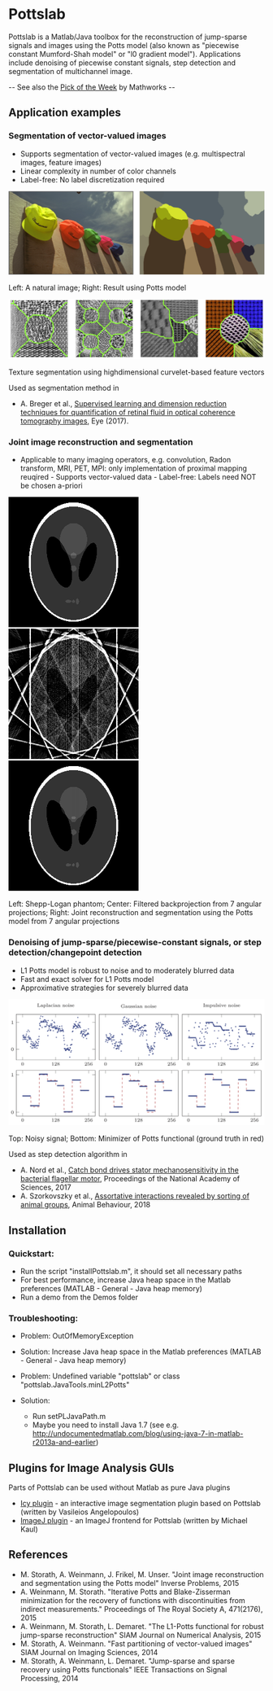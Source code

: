 # Pottslab 

Pottslab is a Matlab/Java toolbox for the reconstruction of 
jump-sparse signals and images using the Potts model (also known as "piecewise constant Mumford-Shah model" or "l0 gradient model").
Applications include denoising of piecewise constant signals, step detection and 
segmentation of multichannel image.

-- See also the <a href="https://blogs.mathworks.com/pick/2017/12/07/minimizing-energy-to-segment-images-or-cluster-data/">Pick of the Week</a> by Mathworks --

## Application examples

### Segmentation of vector-valued images


   - Supports segmentation of vector-valued images (e.g. multispectral images, feature images)
   - Linear complexity in number of color channels
   - Label-free: No label discretization required

![Vector-valued segmentation](/Docs/titleImage.png)

Left: A natural image; Right: Result using Potts model

![Vector-valued segmentation](/Docs/texture.png)

Texture segmentation using highdimensional curvelet-based feature vectors 

Used as segmentation method in
   - A. Breger et al., [Supervised learning and dimension reduction techniques for quantification of retinal fluid in optical coherence tomography images,](https://www.nature.com/articles/eye201761) Eye (2017).

### Joint image reconstruction and segmentation


   - Applicable to many imaging operators, e.g. convolution, Radon transform, MRI, PET, MPI: only implementation of proximal mapping reuqired
    - Supports vector-valued data
    - Label-free: Labels need NOT be chosen a-priori


![Phantom](/Docs/radon/phantom.png)
![Phantom](/Docs/radon/recFBPRamLak.png)
![Phantom](/Docs/radon/recPotts.png)

Left: Shepp-Logan phantom; Center: Filtered backprojection from 7 angular projections; Right: Joint reconstruction and segmentation using the Potts model from 7 angular projections

<!---
![Phantom](/Docs/deconv/noisy.png)
![Phantom](/Docs/deconv/uPottsRho.png)

 Texture segmentation using highdimensional curvelet-based feature vectors --->

### Denoising of jump-sparse/piecewise-constant signals, or step detection/changepoint detection


   - L1 Potts model is robust to noise and to moderately blurred data
   - Fast and exact solver for L1 Potts model
   - Approximative strategies for severely blurred data


![Phantom](/Docs/potts1d.png)

Top: Noisy signal; Bottom: Minimizer of Potts functional (ground truth in red)

Used as step detection algorithm in 

   * A. Nord et al., [Catch bond drives stator mechanosensitivity in the bacterial flagellar motor](http://www.pnas.org/content/early/2017/11/27/1716002114.full), Proceedings of the National Academy of Sciences, 2017
   * A. Szorkovszky et al., [Assortative interactions revealed by sorting of animal groups](https://www.sciencedirect.com/science/article/pii/S0003347218301799), Animal Behaviour, 2018

## Installation 
### Quickstart:
   - Run the script "installPottslab.m", it should set all necessary paths
   - For best performance, increase Java heap space in the Matlab preferences (MATLAB - General - Java heap memory)
   - Run a demo from the Demos folder

### Troubleshooting:
   * Problem: OutOfMemoryException
   * Solution: Increase Java heap space in the Matlab preferences (MATLAB - General - Java heap memory)

   * Problem: Undefined variable "pottslab" or class "pottslab.JavaTools.minL2Potts"
   * Solution: 
        - Run setPLJavaPath.m
        - Maybe you need to install Java 1.7 (see e.g. http://undocumentedmatlab.com/blog/using-java-7-in-matlab-r2013a-and-earlier)

## Plugins for Image Analysis GUIs
Parts of Pottslab can be used without Matlab as pure Java plugins
   - [Icy plugin](http://icy.bioimageanalysis.org/plugin/Potts_Segmentation) - an interactive image segmentation plugin based on Pottslab (written by Vasileios Angelopoulos)
   - [ImageJ plugin](Plugins/PottsSegmentationJ_.jar) - an ImageJ frontend for Pottslab (written by Michael Kaul) 

## References
- M. Storath, A. Weinmann, J. Frikel, M. Unser.
    "Joint image reconstruction and segmentation using the Potts model"
    Inverse Problems, 2015
- A. Weinmann, M. Storath. "Iterative Potts and Blake-Zisserman minimization for the recovery of functions with discontinuities from indirect measurements." Proceedings of The Royal Society A, 471(2176), 2015
- A. Weinmann, M. Storath, L. Demaret.
    "The L1-Potts functional for robust jump-sparse reconstruction"
    SIAM Journal on Numerical Analysis, 2015
- M. Storath, A. Weinmann.
    "Fast partitioning of vector-valued images"
    SIAM Journal on Imaging Sciences, 2014
- M. Storath, A. Weinmann, L. Demaret.
    "Jump-sparse and sparse recovery using Potts functionals"
    IEEE Transactions on Signal Processing, 2014


  
